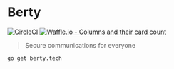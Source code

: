 # Berty

[![CircleCI](https://circleci.com/gh/berty/berty.svg?style=svg&circle-token=6156b261ec8e5a5401c12ac8303cdd441665cddb)](https://circleci.com/gh/berty/berty)
[![Waffle.io - Columns and their card count](https://badge.waffle.io/8a578732b451e07380b929f107b060f3.svg?columns=all)](https://waffle.io/berty/berty)

> Secure communications for everyone

`go get berty.tech`
